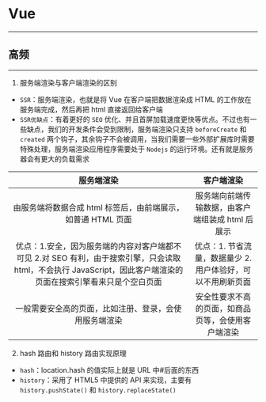 # Vue

---

## 高频

---

1. 服务端渲染与客户端渲染的区别

- `SSR`：服务端渲染，也就是将 Vue 在客户端把数据渲染成 HTML 的工作放在服务端完成，然后再把 html 直接返回给客户端
- `SSR优缺点`：有着更好的 `SEO` 优化、并且首屏加载速度更快等优点。不过也有一些缺点，我们的开发条件会受到限制，服务端渲染只支持 `beforeCreate` 和 `created` 两个钩子，其余钩子不会被调用，当我们需要一些外部扩展库时需要特殊处理，服务端渲染应用程序需要处于 `Nodejs` 的运行环境。还有就是服务器会有更大的负载需求

| 服务端渲染 | 客户端渲染 |
| :-: | :-: |
| 由服务端将数据合成 html 标签后，由前端展示，如普通 HTML 页面 | 服务端向前端传输数据，由客户端组装成 html 后展示 |
| 优点：1.安全，因为服务端的内容对客户端都不可见 2.对 SEO 有利，由于搜索引擎，只会读取 html，不会执行 JavaScript，因此客户端渲染的页面在搜索引擎看来只是个空白页面 | 优点：1. 节省流量，数据量少 2.用户体验好，可以不用刷新页面 |
| 一般需要安全高的页面，比如注册、登录，会使用服务端渲染 | 安全性要求不高的页面，如商品页等，会使用客户端渲染 |

2. hash 路由和 history 路由实现原理

- `hash`：location.hash 的值实际上就是 URL 中#后面的东西
- `history`：采用了 HTML5 中提供的 API 来实现，主要有 `history.pushState()` 和 `history.replaceState()`
